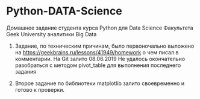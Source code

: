 # Python-DATA-Science
 Домашнее задание студента курса Python для Data Science Факультета Geek University аналитики Big Data
 
 1. Задание, по техническим причинам, было первоночально выложено на https://geekbrains.ru/lessons/41949/homework
 о чем писал в комментарии. На Git залито 08.06.2019
 Не удалось окончательно разобраться с методом pivot_table для выполнения последнего задания
 
 2. Второе задание по библиотеки matplotlib залито своевременно и готово к проверки. 
 

